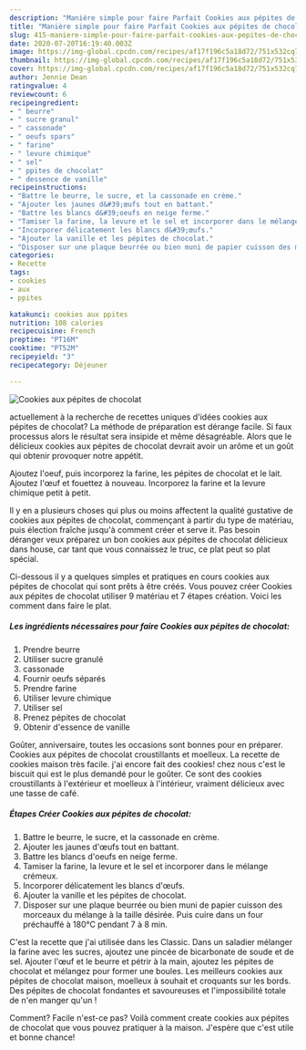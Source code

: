 ```yaml
---
description: "Manière simple pour faire Parfait Cookies aux pépites de chocolat"
title: "Manière simple pour faire Parfait Cookies aux pépites de chocolat"
slug: 415-maniere-simple-pour-faire-parfait-cookies-aux-pepites-de-chocolat
date: 2020-07-20T16:19:40.003Z
image: https://img-global.cpcdn.com/recipes/af17f196c5a18d72/751x532cq70/cookies-aux-pepites-de-chocolat-photo-principale-de-la-recette.jpg
thumbnail: https://img-global.cpcdn.com/recipes/af17f196c5a18d72/751x532cq70/cookies-aux-pepites-de-chocolat-photo-principale-de-la-recette.jpg
cover: https://img-global.cpcdn.com/recipes/af17f196c5a18d72/751x532cq70/cookies-aux-pepites-de-chocolat-photo-principale-de-la-recette.jpg
author: Jennie Dean
ratingvalue: 4
reviewcount: 6
recipeingredient:
- " beurre"
- " sucre granul"
- " cassonade"
- " oeufs spars"
- " farine"
- " levure chimique"
- " sel"
- " ppites de chocolat"
- " dessence de vanille"
recipeinstructions:
- "Battre le beurre, le sucre, et la cassonade en crème."
- "Ajouter les jaunes d&#39;œufs tout en battant."
- "Battre les blancs d&#39;oeufs en neige ferme."
- "Tamiser la farine, la levure et le sel et incorporer dans le mélange crémeux."
- "Incorporer délicatement les blancs d&#39;œufs."
- "Ajouter la vanille et les pépites de chocolat."
- "Disposer sur une plaque beurrée ou bien muni de papier cuisson des morceaux du mélange à la taille désirée. Puis cuire dans un four préchauffé à 180°C pendant 7 à 8 min."
categories:
- Recette
tags:
- cookies
- aux
- ppites

katakunci: cookies aux ppites 
nutrition: 108 calories
recipecuisine: French
preptime: "PT16M"
cooktime: "PT52M"
recipeyield: "3"
recipecategory: Déjeuner

---
```



![Cookies aux pépites de chocolat](https://img-global.cpcdn.com/recipes/af17f196c5a18d72/751x532cq70/cookies-aux-pepites-de-chocolat-photo-principale-de-la-recette.jpg)

actuellement à la recherche de recettes uniques d'idées cookies aux pépites de chocolat? La méthode de préparation est dérange facile. Si faux processus alors le résultat sera insipide et même désagréable. Alors que le délicieux cookies aux pépites de chocolat devrait avoir un arôme et un goût qui obtenir provoquer notre appétit.

Ajoutez l&#39;oeuf, puis incorporez la farine, les pépites de chocolat et le lait. Ajoutez l&#39;œuf et fouettez à nouveau. Incorporez la farine et la levure chimique petit à petit.

Il y en a plusieurs choses qui plus ou moins affectent la qualité gustative de cookies aux pépites de chocolat, commençant à partir du type de matériau, puis élection fraîche jusqu'à comment créer et serve it. Pas besoin déranger veux préparez un bon cookies aux pépites de chocolat délicieux dans house, car tant que vous connaissez le truc, ce plat peut so plat spécial.


Ci-dessous il y a quelques simples et pratiques en cours cookies aux pépites de chocolat qui sont prêts à être créés. Vous pouvez créer Cookies aux pépites de chocolat utiliser 9 matériau et 7 étapes création. Voici les comment dans faire le plat.

<!--inarticleads1-->

##### Les ingrédients nécessaires pour faire Cookies aux pépites de chocolat:

1. Prendre  beurre
1. Utiliser  sucre granulé
1.   cassonade
1. Fournir  oeufs séparés
1. Prendre  farine
1. Utiliser  levure chimique
1. Utiliser  sel
1. Prenez  pépites de chocolat
1. Obtenir  d&#39;essence de vanille


Goûter, anniversaire, toutes les occasions sont bonnes pour en préparer. Cookies aux pépites de chocolat croustillants et moelleux. La recette de cookies maison très facile. j&#39;ai encore fait des cookies! chez nous c&#39;est le biscuit qui est le plus demandé pour le goûter. Ce sont des cookies croustillants à l&#39;extérieur et moelleux à l&#39;intérieur, vraiment délicieux avec une tasse de café. 

<!--inarticleads2-->

##### Étapes Créer Cookies aux pépites de chocolat:

1. Battre le beurre, le sucre, et la cassonade en crème.
1. Ajouter les jaunes d&#39;œufs tout en battant.
1. Battre les blancs d&#39;oeufs en neige ferme.
1. Tamiser la farine, la levure et le sel et incorporer dans le mélange crémeux.
1. Incorporer délicatement les blancs d&#39;œufs.
1. Ajouter la vanille et les pépites de chocolat.
1. Disposer sur une plaque beurrée ou bien muni de papier cuisson des morceaux du mélange à la taille désirée. Puis cuire dans un four préchauffé à 180°C pendant 7 à 8 min.


C&#39;est la recette que j&#39;ai utilisée dans les Classic. Dans un saladier mélanger la farine avec les sucres, ajoutez une pincée de bicarbonate de soude et de sel. Ajouter l&#39;œuf et le beurre et pétrir à la main, ajoutez les pépites de chocolat et mélangez pour former une boules. Les meilleurs cookies aux pépites de chocolat maison, moelleux à souhait et croquants sur les bords. Des pépites de chocolat fondantes et savoureuses et l&#39;impossibilité totale de n&#39;en manger qu&#39;un ! 


Comment? Facile n'est-ce pas? Voilà comment create cookies aux pépites de chocolat que vous pouvez pratiquer à la maison. J'espère que c'est utile et bonne chance!

